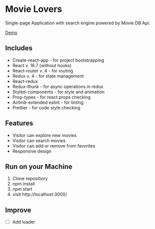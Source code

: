 # Movie Lovers

Single-page Application with search engine powered by Movie DB Api.

[Demo](https://endrjurejwen.github.io/movie-app/#/home)

## Includes

- Create-react-app - for project bootstrapping
- React v. 16.7 (without hooks)
- React-router v. 4 - for routing
- Redux v. 4 - for state management
- React-redux
- Redux-thunk - for async operations in redux
- Styled-components - for style and animation
- Prop-types - for react props checking
- Airbnb-extended eslint - for linting
- Prettier - for code style checking

## Features

- Visitor can explore new movies
- Visitor can search movies
- Visitor can add or remove from favorites
- Responsive design

## Run on your Machine

1. Clone repositiory
2. npm install
3. npm start
4. visit http://localhost:3000/

## Improve

- [ ] Add loader
